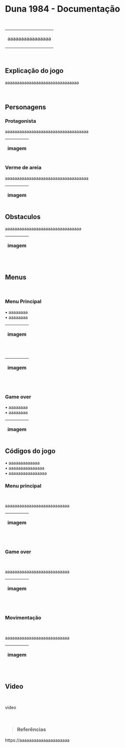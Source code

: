 # Duna 1984 - Documentação
<br>
<table>
  <tr>
    <td>
     <p> aaaaaaaaaaaaaaaa </p>
    </td>
  </tr>
</table>
<br>

## Explicação do jogo 

<p>
  aaaaaaaaaaaaaaaaaaaaaaaaaaaaaaa
  </p>
  <br>

## Personagens

### Protagonista

<p>  aaaaaaaaaaaaaaaaaaaaaaaaaaaaaaaaaaa
 <table>
<thead>
  <th>

  imagem

  </th>
</thead>
</table>
  
### Verme de areia

<p>  aaaaaaaaaaaaaaaaaaaaaaaaaaaaaaaaaaa
 <table>
<thead>
  <th>

  imagem

  </th>
</thead>
</table>

## Obstaculos
<p> aaaaaaaaaaaaaaaaaaaaaaaaaaaaaaaa
   <table>
<thead>
  <th>

  imagem

  </th>
</thead>
</table>
	
</p>
<br>

##  Menus
<br>

### Menu Principal
 •	aaaaaaaa
<br>
 •  aaaaaaaa
<table>
<thead>
<th>
	  
imagem

</th>
</thead>
</table>
<br>
<table>
<thead>
<th>
	  
imagem

</th>
</thead>
</table>
<br>

### Game over

 •	aaaaaaaa
<br>
 •  aaaaaaaa
<table>
<thead>
<th>
	  
imagem

</th>
</thead>
</table>

## Códigos do jogo

 •	aaaaaaaaaaaaa
<br>
 •	aaaaaaaaaaaaaaa
<br>
 •	aaaaaaaaaaaaaaaa

 ### Menu principal
<br>

aaaaaaaaaaaaaaaaaaaaaaaaaaa

 <table>
<thead>
  <th>
	  
imagem

</th>
</thead>
</table>
<br>

 ### Game over
<br>

aaaaaaaaaaaaaaaaaaaaaaaaaaa

 <table>
<thead>
  <th>
	  
imagem

</th>
</thead>
</table>
<br>

 ### Movimentação
<br>

aaaaaaaaaaaaaaaaaaaaaaaaaaa

 <table>
<thead>
  <th>
	  
imagem

</th>
</thead>
</table>
<br>


## Video
<br>

video

<br>

> ### Referências

https://aaaaaaaaaaaaaaaaaaaaa
